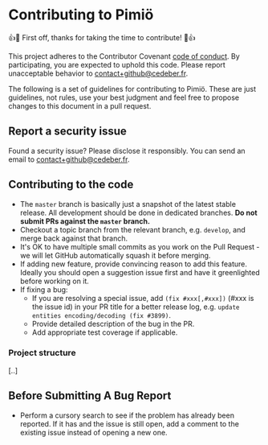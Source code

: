 # Contributing to Pimiö
:+1::tada: First off, thanks for taking the time to contribute! :tada::+1:

This project adheres to the Contributor Covenant [code of conduct](CODE_OF_CONDUCT.md).
By participating, you are expected to uphold this code. Please report unacceptable
behavior to contact+github@cedeber.fr.

The following is a set of guidelines for contributing to Pimiö.
These are just guidelines, not rules, use your best judgment and feel free to
propose changes to this document in a pull request.

## Report a security issue
Found a security issue? Please disclose it responsibly. You can send an email to
contact+github@cedeber.fr.

## Contributing to the code
- The `master` branch is basically just a snapshot of the latest stable release.
  All development should be done in dedicated branches. **Do not submit PRs against
  the `master` branch.**
- Checkout a topic branch from the relevant branch, e.g. `develop`, and merge back
  against that branch.
- It's OK to have multiple small commits as you work on the Pull Request - we will
  let GitHub automatically squash it before merging.
- If adding new feature, provide convincing reason to add this feature. Ideally
  you should open a suggestion issue first and have it greenlighted before working on it.
- If fixing a bug:
  - If you are resolving a special issue, add `(fix #xxx[,#xxx])` (#xxx is the issue id)
    in your PR title for a better release log, e.g. `update entities encoding/decoding (fix #3899)`.
  - Provide detailed description of the bug in the PR.
  - Add appropriate test coverage if applicable.

### Project structure
[..]

##  Before Submitting A Bug Report
- Perform a cursory search to see if the problem has already been reported.
  If it has and the issue is still open, add a comment to the existing issue instead
  of opening a new one.
